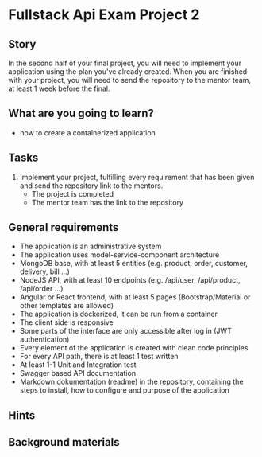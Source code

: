 # Fullstack Api Exam Project 2

## Story

In the second half of your final project, you will need to implement your application using the plan you've already created. When you are finished with your project, you will need to send the repository to the mentor team, at least 1 week before the final.

## What are you going to learn?

- how to create a containerized application

## Tasks

1. Implement your project, fulfilling every requirement that has been given and send the repository link to the mentors.
    - The project is completed
    - The mentor team has the link to the repository

## General requirements

- The application is an administrative system
- The application uses model-service-component architecture
- MongoDB base, with at least 5 entities (e.g. product, order, customer, delivery, bill ...)
- NodeJS API, with at least 10 endpoints (e.g. /api/user, /api/product, /api/order ...)
- Angular or React frontend, with at least 5 pages (Bootstrap/Material or other templates are allowed)
- The application is dockerized, it can be run from a container
- The client side is responsive
- Some parts of the interface are only accessible after log in (JWT authentication)
- Every element of the application is created with clean code principles
- For every API path, there is at least 1 test written
- At least 1-1 Unit and Integration test
- Swagger based API documentation
- Markdown dokumentation (readme) in the repository, containing the steps to install, how to configure and purpose of the application

## Hints



## Background materials


